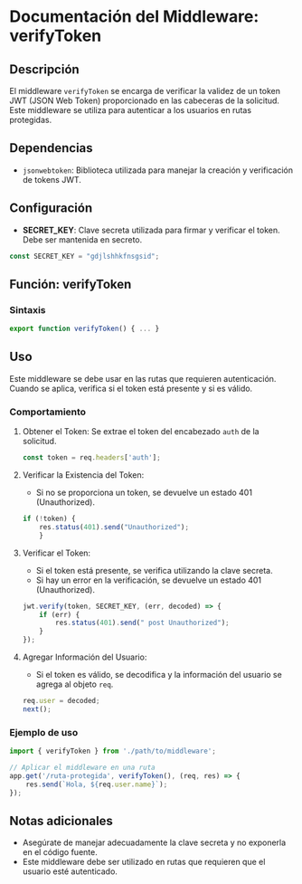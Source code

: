 # Documentación del Middleware: verifyToken

## Descripción

El middleware `verifyToken` se encarga de verificar la validez de un token JWT (JSON Web Token) proporcionado en las cabeceras de la solicitud. Este middleware se utiliza para autenticar a los usuarios en rutas protegidas.

## Dependencias

- `jsonwebtoken`: Biblioteca utilizada para manejar la creación y verificación de tokens JWT.

## Configuración

- **SECRET_KEY**: Clave secreta utilizada para firmar y verificar el token. Debe ser mantenida en secreto.

```javascript
const SECRET_KEY = "gdjlshhkfnsgsid";
```
## Función: verifyToken
### Sintaxis
```js
export function verifyToken() { ... }
```
## Uso
Este middleware se debe usar en las rutas que requieren autenticación. Cuando se aplica, verifica si el token está presente y si es válido.
### Comportamiento
1. Obtener el Token: Se extrae el token del encabezado ````auth```` de la solicitud.
    ```js
    const token = req.headers['auth'];
    ```
2. Verificar la Existencia del Token:

    - Si no se proporciona un token, se devuelve un estado 401 (Unauthorized).
    ```js
    if (!token) {
        res.status(401).send("Unauthorized");
        }
    ```
3. Verificar el Token:
    - Si el token está presente, se verifica utilizando la clave secreta.
    - Si hay un error en la verificación, se devuelve un estado 401 (Unauthorized).
    ```js
    jwt.verify(token, SECRET_KEY, (err, decoded) => {
        if (err) {
            res.status(401).send(" post Unauthorized");
        }
    });

    ```
4. Agregar Información del Usuario:

    - Si el token es válido, se decodifica y la información del usuario se agrega al objeto ````req````.
    ```js
    req.user = decoded;
    next();
    ```
### Ejemplo de uso
```js
import { verifyToken } from './path/to/middleware';

// Aplicar el middleware en una ruta
app.get('/ruta-protegida', verifyToken(), (req, res) => {
    res.send(`Hola, ${req.user.name}`);
});
```
## Notas adicionales
- Asegúrate de manejar adecuadamente la clave secreta y no exponerla en el código fuente.
- Este middleware debe ser utilizado en rutas que requieren que el usuario esté autenticado.